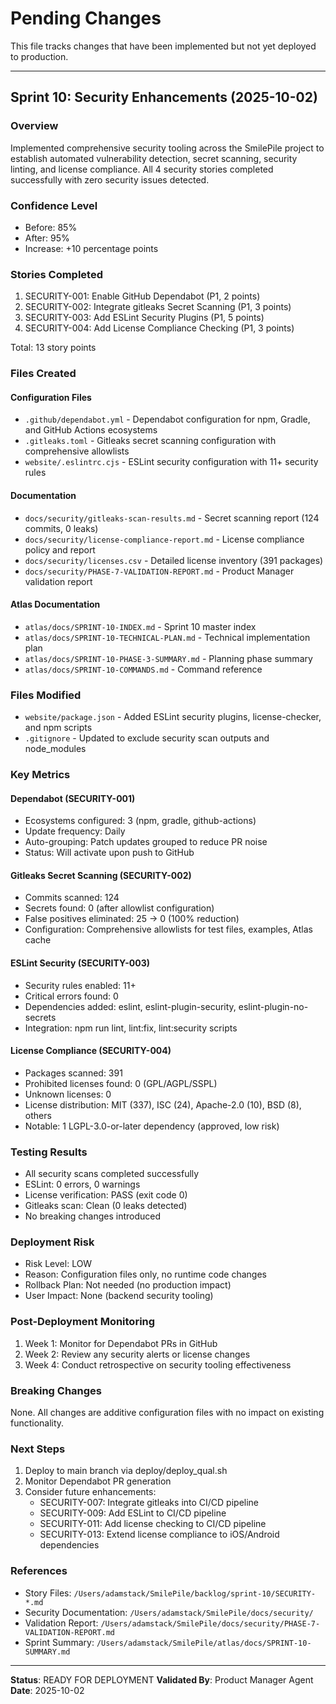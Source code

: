 # Pending Changes

This file tracks changes that have been implemented but not yet deployed to production.

---

## Sprint 10: Security Enhancements (2025-10-02)

### Overview
Implemented comprehensive security tooling across the SmilePile project to establish automated vulnerability detection, secret scanning, security linting, and license compliance. All 4 security stories completed successfully with zero security issues detected.

### Confidence Level
- Before: 85%
- After: 95%
- Increase: +10 percentage points

### Stories Completed
1. SECURITY-001: Enable GitHub Dependabot (P1, 2 points)
2. SECURITY-002: Integrate gitleaks Secret Scanning (P1, 3 points)
3. SECURITY-003: Add ESLint Security Plugins (P1, 5 points)
4. SECURITY-004: Add License Compliance Checking (P1, 3 points)

Total: 13 story points

### Files Created

#### Configuration Files
- `.github/dependabot.yml` - Dependabot configuration for npm, Gradle, and GitHub Actions ecosystems
- `.gitleaks.toml` - Gitleaks secret scanning configuration with comprehensive allowlists
- `website/.eslintrc.cjs` - ESLint security configuration with 11+ security rules

#### Documentation
- `docs/security/gitleaks-scan-results.md` - Secret scanning report (124 commits, 0 leaks)
- `docs/security/license-compliance-report.md` - License compliance policy and report
- `docs/security/licenses.csv` - Detailed license inventory (391 packages)
- `docs/security/PHASE-7-VALIDATION-REPORT.md` - Product Manager validation report

#### Atlas Documentation
- `atlas/docs/SPRINT-10-INDEX.md` - Sprint 10 master index
- `atlas/docs/SPRINT-10-TECHNICAL-PLAN.md` - Technical implementation plan
- `atlas/docs/SPRINT-10-PHASE-3-SUMMARY.md` - Planning phase summary
- `atlas/docs/SPRINT-10-COMMANDS.md` - Command reference

### Files Modified
- `website/package.json` - Added ESLint security plugins, license-checker, and npm scripts
- `.gitignore` - Updated to exclude security scan outputs and node_modules

### Key Metrics

#### Dependabot (SECURITY-001)
- Ecosystems configured: 3 (npm, gradle, github-actions)
- Update frequency: Daily
- Auto-grouping: Patch updates grouped to reduce PR noise
- Status: Will activate upon push to GitHub

#### Gitleaks Secret Scanning (SECURITY-002)
- Commits scanned: 124
- Secrets found: 0 (after allowlist configuration)
- False positives eliminated: 25 -> 0 (100% reduction)
- Configuration: Comprehensive allowlists for test files, examples, Atlas cache

#### ESLint Security (SECURITY-003)
- Security rules enabled: 11+
- Critical errors found: 0
- Dependencies added: eslint, eslint-plugin-security, eslint-plugin-no-secrets
- Integration: npm run lint, lint:fix, lint:security scripts

#### License Compliance (SECURITY-004)
- Packages scanned: 391
- Prohibited licenses found: 0 (GPL/AGPL/SSPL)
- Unknown licenses: 0
- License distribution: MIT (337), ISC (24), Apache-2.0 (10), BSD (8), others
- Notable: 1 LGPL-3.0-or-later dependency (approved, low risk)

### Testing Results
- All security scans completed successfully
- ESLint: 0 errors, 0 warnings
- License verification: PASS (exit code 0)
- Gitleaks scan: Clean (0 leaks detected)
- No breaking changes introduced

### Deployment Risk
- Risk Level: LOW
- Reason: Configuration files only, no runtime code changes
- Rollback Plan: Not needed (no production impact)
- User Impact: None (backend security tooling)

### Post-Deployment Monitoring
1. Week 1: Monitor for Dependabot PRs in GitHub
2. Week 2: Review any security alerts or license changes
3. Week 4: Conduct retrospective on security tooling effectiveness

### Breaking Changes
None. All changes are additive configuration files with no impact on existing functionality.

### Next Steps
1. Deploy to main branch via deploy/deploy_qual.sh
2. Monitor Dependabot PR generation
3. Consider future enhancements:
   - SECURITY-007: Integrate gitleaks into CI/CD pipeline
   - SECURITY-009: Add ESLint to CI/CD pipeline
   - SECURITY-011: Add license checking to CI/CD pipeline
   - SECURITY-013: Extend license compliance to iOS/Android dependencies

### References
- Story Files: `/Users/adamstack/SmilePile/backlog/sprint-10/SECURITY-*.md`
- Security Documentation: `/Users/adamstack/SmilePile/docs/security/`
- Validation Report: `/Users/adamstack/SmilePile/docs/security/PHASE-7-VALIDATION-REPORT.md`
- Sprint Summary: `/Users/adamstack/SmilePile/atlas/docs/SPRINT-10-SUMMARY.md`

---

**Status**: READY FOR DEPLOYMENT
**Validated By**: Product Manager Agent
**Date**: 2025-10-02
